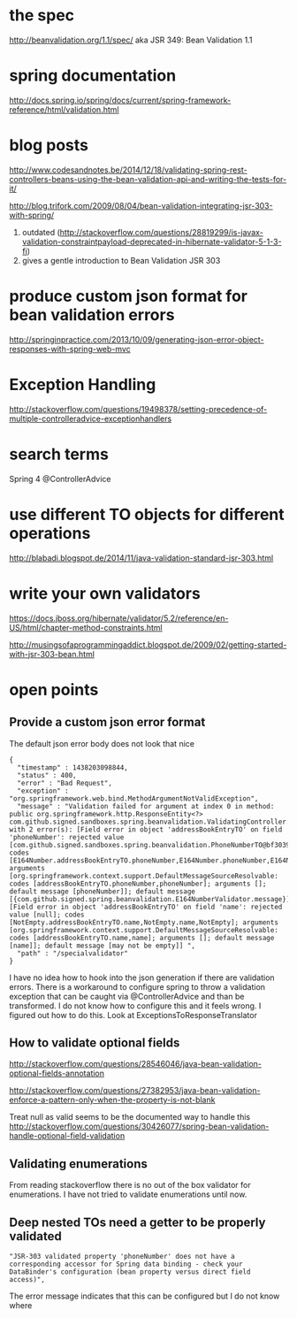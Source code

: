 # the spec #

http://beanvalidation.org/1.1/spec/ aka JSR 349: Bean Validation 1.1

# spring documentation #
http://docs.spring.io/spring/docs/current/spring-framework-reference/html/validation.html

# blog posts #
http://www.codesandnotes.be/2014/12/18/validating-spring-rest-controllers-beans-using-the-bean-validation-api-and-writing-the-tests-for-it/

http://blog.trifork.com/2009/08/04/bean-validation-integrating-jsr-303-with-spring/

1. outdated (http://stackoverflow.com/questions/28819299/is-javax-validation-constraintpayload-deprecated-in-hibernate-validator-5-1-3-fi)
1. gives a gentle introduction to Bean Validation JSR 303


# produce custom json format for bean validation errors #
http://springinpractice.com/2013/10/09/generating-json-error-object-responses-with-spring-web-mvc

# Exception Handling #
http://stackoverflow.com/questions/19498378/setting-precedence-of-multiple-controlleradvice-exceptionhandlers

# search terms #
Spring 4 @ControllerAdvice

# use different TO objects for different operations #
http://blabadi.blogspot.de/2014/11/java-validation-standard-jsr-303.html


# write your own validators #
https://docs.jboss.org/hibernate/validator/5.2/reference/en-US/html/chapter-method-constraints.html

http://musingsofaprogrammingaddict.blogspot.de/2009/02/getting-started-with-jsr-303-bean.html


# open points #
## Provide a custom json error format ##
The default json error body does not look that nice

    {
      "timestamp" : 1438203098844,
      "status" : 400,
      "error" : "Bad Request",
      "exception" : "org.springframework.web.bind.MethodArgumentNotValidException",
      "message" : "Validation failed for argument at index 0 in method: public org.springframework.http.ResponseEntity<?> com.github.signed.sandboxes.spring.beanvalidation.ValidatingController.putSpecialValidator(com.github.signed.sandboxes.spring.beanvalidation.AddressBookEntryTO), with 2 error(s): [Field error in object 'addressBookEntryTO' on field 'phoneNumber': rejected value [com.github.signed.sandboxes.spring.beanvalidation.PhoneNumberTO@bf30397]; codes [E164Number.addressBookEntryTO.phoneNumber,E164Number.phoneNumber,E164Number.com.github.signed.sandboxes.spring.beanvalidation.PhoneNumberTO,E164Number]; arguments [org.springframework.context.support.DefaultMessageSourceResolvable: codes [addressBookEntryTO.phoneNumber,phoneNumber]; arguments []; default message [phoneNumber]]; default message [{com.github.signed.spring.beanvalidation.E164NumberValidator.message}]] [Field error in object 'addressBookEntryTO' on field 'name': rejected value [null]; codes [NotEmpty.addressBookEntryTO.name,NotEmpty.name,NotEmpty]; arguments [org.springframework.context.support.DefaultMessageSourceResolvable: codes [addressBookEntryTO.name,name]; arguments []; default message [name]]; default message [may not be empty]] ",
      "path" : "/specialvalidator"
    }


I have no idea how to hook into the json generation if there are validation errors.
There is a workaround to configure spring to throw a validation exception that can be caught via @ControllerAdvice and than be transformed.
I do not know how to configure this and it feels wrong.
I figured out how to do this. Look at ExceptionsToResponseTranslator


## How to validate optional fields ##

http://stackoverflow.com/questions/28546046/java-bean-validation-optional-fields-annotation

http://stackoverflow.com/questions/27382953/java-bean-validation-enforce-a-pattern-only-when-the-property-is-not-blank

Treat null as valid seems to be the documented way to handle this
http://stackoverflow.com/questions/30426077/spring-bean-validation-handle-optional-field-validation

## Validating enumerations ##
From reading stackoverflow there is no out of the box validator for enumerations.
I have not tried to validate enumerations until now.

## Deep nested TOs need a getter to be properly validated ##

    "JSR-303 validated property 'phoneNumber' does not have a corresponding accessor for Spring data binding - check your DataBinder's configuration (bean property versus direct field access)",

The error message indicates that this can be configured but I do not know where
